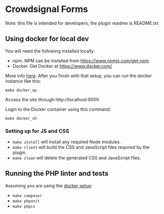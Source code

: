 # Crowdsignal Forms

Note: this file is intended for developers, the plugin readme
is README.txt

## Using docker for local dev

You will need the following installed locally:
* npm. NPM can be installed from https://www.npmjs.com/get-npm
* Docker. Get Docker at https://www.docker.com/

More info [here](docker/README.md). After you finish with that setup, you 
can run the docker instance like this:

```
make docker_up
```

Access the site through http://localhost:8000

Login to the Docker container using this command:
```
make docker_sh
```

### Setting up for JS and CSS

* `make install` will install any required Node modules.
* `make client` will build the CSS and JavaScript files required by the plugin.
* `make clean` will delete the generated CSS and JavaScript files.

## Running the PHP linter and tests

Assuming you are using the [docker setup](docker/README.md):

* `make composer`
* `make phpunit`
* `make phpcs`
